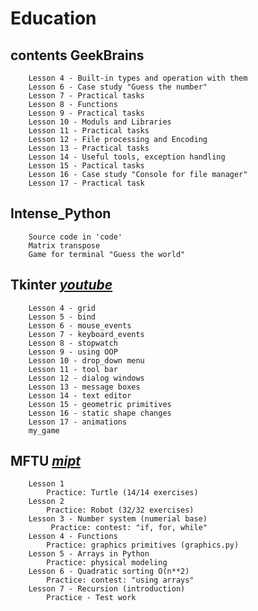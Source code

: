 # Education
## contents GeekBrains
        Lesson 4 - Built-in types and operation with them
        Lesson 6 - Case study "Guess the number"
        Lesson 7 - Practical tasks
        Lesson 8 - Functions
        Lesson 9 - Practical tasks
        Lesson 10 - Moduls and Libraries
        Lesson 11 - Practical tasks
        Lesson 12 - File processing and Encoding
        Lesson 13 - Practical tasks
        Lesson 14 - Useful tools, exception handling
        Lesson 15 - Pactical tasks
        Lesson 16 - Case study "Console for file manager"
        Lesson 17 - Practical task
## Intense_Python
        Source code in 'code'  
        Matrix transpose
        Game for terminal "Guess the world"
## Tkinter  [***youtube***](https://www.youtube.com/channel/UChHyBDvI5AJmcPv36M6PUrQ)  
        Lesson 4 - grid
        Lesson 5 - bind
        Lesson 6 - mouse_events
        Lesson 7 - keyboard_events
        Lesson 8 - stopwatch
        Lesson 9 - using OOP
        Lesson 10 - drop_down menu
        Lesson 11 - tool bar
        Lesson 12 - dialog windows
        Lesson 13 - message boxes
        Lesson 14 - text editor
        Lesson 15 - geometric primitives
        Lesson 16 - static shape changes
        Lesson 17 - animations
        my_game
## MFTU [***mipt***](http://judge.mipt.ru/mipt_cs_on_python3/)
        Lesson 1 
            Practice: Turtle (14/14 exercises)
        Lesson 2
            Practice: Robot (32/32 exercises)
        Lesson 3 - Number system (numerial base)
             Practice: contest: "if, for, while"
        Lesson 4 - Functions
            Practice: graphics primitives (graphics.py)
        Lesson 5 - Arrays in Python
            Practice: physical modeling
        Lesson 6 - Quadratic sorting O(n**2)
            Practice: contest: "using arrays"
        Lesson 7 - Recursion (introduction)
            Practice - Test work   